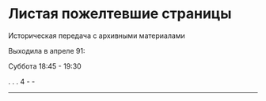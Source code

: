 # Листая пожелтевшие страницы

Историческая передача с архивными материалами

Выходила в апреле 91:

Суббота 18:45 - 19:30

.   .   .   4   -   -
-   -   -   -   -
